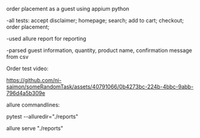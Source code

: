 order placement as a guest using appium python

-all tests:
    accept disclaimer;
    homepage;
    search;
    add to cart;
    checkout;
    order placement;

-used allure report for reporting

-parsed guest information, quantity, product name, confirmation message from csv

Order test video:


https://github.com/ni-saimon/someRandomTask/assets/40791066/0b4273bc-224b-4bbc-9abb-796d4a5b309e


allure commandlines:

pytest --alluredir="./reports"

allure serve "./reports"
